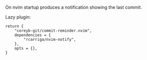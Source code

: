 On nvim startup produces a notification showing the last commit.

Lazy plugin:

```
return {
	"coreyb-git/commit-reminder.nvim",
	dependencies = {
		"rcarriga/nvim-notify",
	},
	opts = {},
}
```
